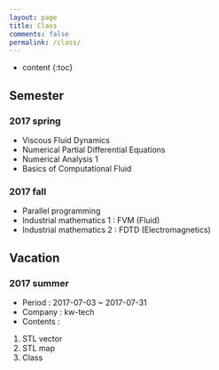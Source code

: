 ```yaml
---
layout: page
title: Class
comments: false
permalink: /class/
---
```


* content
{:toc}

## Semester

### 2017 spring
* Viscous Fluid Dynamics
* Numerical Partial Differential Equations
* Numerical Analysis 1
* Basics of Computational Fluid

### 2017 fall
* Parallel programming
* Industrial mathematics 1 : FVM (Fluid)
* Industrial mathematics 2 : FDTD (Electromagnetics)

## Vacation

### 2017 summer
* Period : 2017-07-03 ~ 2017-07-31
* Company : kw-tech
* Contents :  
 1. STL vector  
 2. STL map  
 3. Class  
